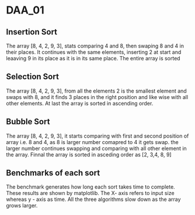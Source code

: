 # DAA_01

## Insertion Sort
The array [8, 4, 2, 9, 3], stats comparing 4 and 8, then swaping 8 and 4 in their places. It continues with the same elements, inserting 2 at start and leaaving 9 in its place as it is in its same place. The entire array is sorted

## Selection Sort
The array [8, 4, 2, 9, 3], from all the elements 2 is the smallest element and swaps with 8, and it finds 3 places in the right position and like wise with all other elements. At last the array is sorted in ascending order.

## Bubble Sort 
The array [8, 4, 2, 9, 3], it starts comparing with first and second position of array i.e. 8 and 4, as 8 is larger number comapred to 4 it gets swap. the larger number continues swapping and comparing with all other element in the array. Finnal the array is sorted in asceding order as [2, 
 3,4, 8, 9] 


## Benchmarks of each sort
The benchmark generates how long each sort takes time to complete. These results are shown by matplotlib. The X- axis refers to input size whereas y - axis as time. All the three algorithms slow down as the array grows larger.

